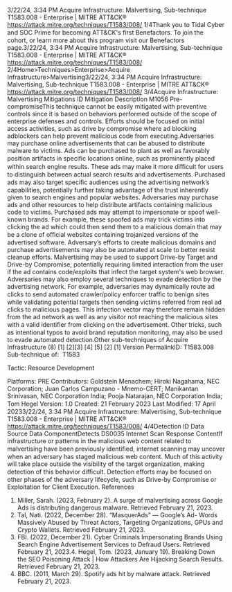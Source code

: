 3/22/24, 3:34 PM Acquire Infrastructure: Malvertising, Sub-technique T1583.008 - Enterprise | MITRE ATT&CK®
https://attack.mitre.org/techniques/T1583/008/ 1/4Thank you to Tidal Cyber and SOC Prime for becoming ATT&CK's ﬁrst Benefactors. To join the cohort, or learn more about this program visit our
Benefactors page.3/22/24, 3:34 PM Acquire Infrastructure: Malvertising, Sub-technique T1583.008 - Enterprise | MITRE ATT&CK®
https://attack.mitre.org/techniques/T1583/008/ 2/4Home>Techniques>Enterprise>Acquire Infrastructure>Malvertising3/22/24, 3:34 PM Acquire Infrastructure: Malvertising, Sub-technique T1583.008 - Enterprise | MITRE ATT&CK®
https://attack.mitre.org/techniques/T1583/008/ 3/4Acquire Infrastructure: Malvertising
Mitigations
ID Mitigation Description
M1056 Pre-
compromiseThis technique cannot be easily mitigated with preventive controls since it is based on behaviors performed
outside of the scope of enterprise defenses and controls. Efforts should be focused on initial access
activities, such as drive by compromise where ad blocking adblockers can help prevent malicious code from
executing.Adversaries may purchase online advertisements that can be abused to distribute malware to victims. Ads can be purchased to plant as well
as favorably position artifacts in speciﬁc locations online, such as prominently placed within search engine results. These ads may make it
more diﬃcult for users to distinguish between actual search results and advertisements. Purchased ads may also target speciﬁc
audiences using the advertising network’s capabilities, potentially further taking advantage of the trust inherently given to search engines
and popular websites.
Adversaries may purchase ads and other resources to help distribute artifacts containing malicious code to victims. Purchased ads may
attempt to impersonate or spoof well-known brands. For example, these spoofed ads may trick victims into clicking the ad which could then
send them to a malicious domain that may be a clone of oﬃcial websites containing trojanized versions of the advertised software.
Adversary’s efforts to create malicious domains and purchase advertisements may also be automated at scale to better resist cleanup
efforts.
Malvertising may be used to support Drive-by Target and Drive-by Compromise, potentially requiring limited interaction from the user if the
ad contains code/exploits that infect the target system's web browser.
Adversaries may also employ several techniques to evade detection by the advertising network. For example, adversaries may dynamically
route ad clicks to send automated crawler/policy enforcer traﬃc to benign sites while validating potential targets then sending victims
referred from real ad clicks to malicious pages. This infection vector may therefore remain hidden from the ad network as well as any visitor
not reaching the malicious sites with a valid identiﬁer from clicking on the advertisement. Other tricks, such as intentional typos to avoid
brand reputation monitoring, may also be used to evade automated detection.Other sub-techniques of Acquire Infrastructure (8)
[1]
[2][3]
[4]
[5]
[2]
[1]
Version PermalinkID: T1583.008
Sub-technique of:  T1583

Tactic: Resource Development

Platforms: PRE
Contributors: Goldstein Menachem; Hiroki Nagahama, NEC Corporation; Juan Carlos Campuzano - Mnemo-CERT; Manikantan
Srinivasan, NEC Corporation India; Pooja Natarajan, NEC Corporation India; Tom Hegel
Version: 1.0
Created: 21 February 2023
Last Modiﬁed: 17 April 20233/22/24, 3:34 PM Acquire Infrastructure: Malvertising, Sub-technique T1583.008 - Enterprise | MITRE ATT&CK®
https://attack.mitre.org/techniques/T1583/008/ 4/4Detection
ID Data Source Data ComponentDetects
DS0035 Internet Scan Response
ContentIf infrastructure or patterns in the malicious web content related to malvertising have been
previously identiﬁed, internet scanning may uncover when an adversary has staged
malicious web content. Much of this activity will take place outside the visibility of the
target organization, making detection of this behavior diﬃcult. Detection efforts may be
focused on other phases of the adversary lifecycle, such as Drive-by Compromise or
Exploitation for Client Execution.
References
1. Miller, Sarah. (2023, February 2). A surge of malvertising
across Google Ads is distributing dangerous malware.
Retrieved February 21, 2023.
2. Tal, Nati. (2022, December 28). “MasquerAds” — Google’s Ad-
Words Massively Abused by Threat Actors, Targeting
Organizations, GPUs and Crypto Wallets. Retrieved February
21, 2023.
3. FBI. (2022, December 21). Cyber Criminals Impersonating
Brands Using Search Engine Advertisement Services to
Defraud Users. Retrieved February 21, 2023.4. Hegel, Tom. (2023, January 19). Breaking Down the SEO
Poisoning Attack | How Attackers Are Hijacking Search
Results. Retrieved February 21, 2023.
5. BBC. (2011, March 29). Spotify ads hit by malware attack.
Retrieved February 21, 2023.